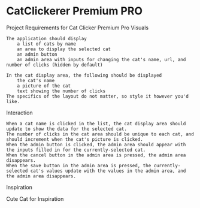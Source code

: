 # CatClickerer Premium PRO
Project Requirements for Cat Clicker Premium Pro
Visuals

    The application should display
        a list of cats by name
        an area to display the selected cat
        an admin button
        an admin area with inputs for changing the cat's name, url, and number of clicks (hidden by default)

    In the cat display area, the following should be displayed
        the cat's name
        a picture of the cat
        text showing the number of clicks
    The specifics of the layout do not matter, so style it however you'd like.

Interaction

    When a cat name is clicked in the list, the cat display area should update to show the data for the selected cat.
    The number of clicks in the cat area should be unique to each cat, and should increment when the cat's picture is clicked.
    When the admin button is clicked, the admin area should appear with the inputs filled in for the currently-selected cat.
    When the cancel button in the admin area is pressed, the admin area disappears.
    When the save button in the admin area is pressed, the currently-selected cat's values update with the values in the admin area, and the admin area disappears.

Inspiration

Cute Cat for Inspiration


